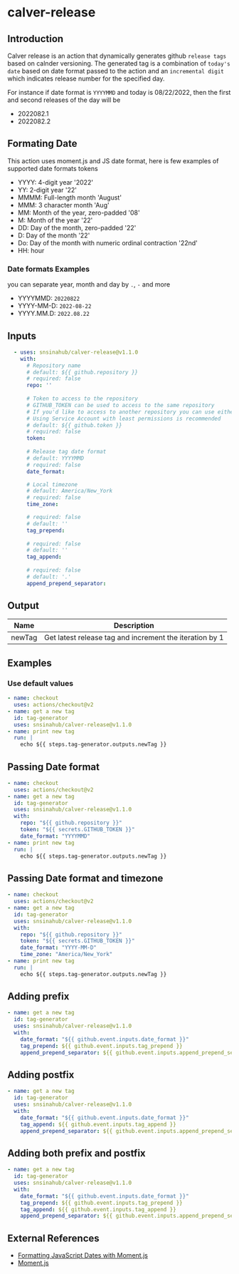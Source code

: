 # calver-release

## Introduction

Calver release is an action that dynamically generates github `release tags` based on calnder versioning. The generated tag is a combination of `today's date` based on date format passed to the action and an `incremental digit` which indicates release number for the specified day.

For instance if date format is `YYYYMMD` and today is 08/22/2022, then the first and second releases of the day will be 
- 2022082.1
- 2022082.2

## Formating Date
This action uses moment.js and JS date format, here is few examples of supported date formats tokens

- YYYY: 4-digit year '2022'
- YY: 2-digit year '22'
- MMMM: Full-length month 'August'
- MMM: 3 character month 'Aug'
- MM: Month of the year, zero-padded '08'
- M: Month of the year '22'
- DD: Day of the month, zero-padded '22'
- D: Day of the month '22'
- Do: Day of the month with numeric ordinal contraction '22nd'
- HH: hour


### Date formats Examples
you can separate year, month and day by `.`, `-` and more 
- YYYYMMD: `20220822`
- YYYY-MM-D: `2022-08-22`
- YYYY.MM.D: `2022.08.22`

## Inputs
```YAML
  - uses: snsinahub/calver-release@v1.1.0
    with: 
      # Repository name 
      # default: ${{ github.repository }}
      # required: false
      repo: ''
    
      # Token to access to the repository
      # GITHUB_TOKEN can be used to access to the same repository
      # If you'd like to access to another repository you can use either PAT(Personal Access Token) Or use a service account
      # Using Service Account with least permissions is recommended 
      # default: ${{ github.token }}
      # required: false
      token:
    
      # Release tag date format 
      # default: YYYYMMD
      # required: false
      date_format:

      # Local timezone 
      # default: America/New_York
      # required: false
      time_zone:   

      # required: false
      # default: ''
      tag_prepend:
    
      # required: false
      # default: ''
      tag_append:
    
      # required: false
      # default: '.'
      append_prepend_separator:    

```

## Output
 | Name | Description |
 | -- | -- |
 | newTag | Get latest release tag and increment the iteration by 1 |


## Examples


### Use default values

```YAML
- name: checkout
  uses: actions/checkout@v2
- name: get a new tag
  id: tag-generator
  uses: snsinahub/calver-release@v1.1.0  
- name: print new tag
  run: |
    echo ${{ steps.tag-generator.outputs.newTag }}
```

## Passing Date format

```YAML
- name: checkout
  uses: actions/checkout@v2
- name: get a new tag
  id: tag-generator
  uses: snsinahub/calver-release@v1.1.0
  with: 
    repo: "${{ github.repository }}"
    token: "${{ secrets.GITHUB_TOKEN }}"
    date_format: "YYYYMMD"
- name: print new tag
  run: |
    echo ${{ steps.tag-generator.outputs.newTag }}
```

## Passing Date format and timezone

```YAML
- name: checkout
  uses: actions/checkout@v2
- name: get a new tag
  id: tag-generator
  uses: snsinahub/calver-release@v1.1.0
  with: 
    repo: "${{ github.repository }}"
    token: "${{ secrets.GITHUB_TOKEN }}"
    date_format: "YYYY-MM-D"
    time_zone: "America/New_York"
- name: print new tag
  run: |
    echo ${{ steps.tag-generator.outputs.newTag }}
```

## Adding prefix
```YAML
- name: get a new tag
  id: tag-generator
  uses: snsinahub/calver-release@v1.1.0
  with: 
    date_format: "${{ github.event.inputs.date_format }}"   
    tag_prepend: ${{ github.event.inputs.tag_prepend }}    
    append_prepend_separator: ${{ github.event.inputs.append_prepend_separator }}
```

## Adding postfix
```YAML
- name: get a new tag
  id: tag-generator
  uses: snsinahub/calver-release@v1.1.0
  with: 
    date_format: "${{ github.event.inputs.date_format }}"   
    tag_append: ${{ github.event.inputs.tag_append }}
    append_prepend_separator: ${{ github.event.inputs.append_prepend_separator }}
```

## Adding both prefix and postfix
```YAML
- name: get a new tag
  id: tag-generator
  uses: snsinahub/calver-release@v1.1.0
  with: 
    date_format: "${{ github.event.inputs.date_format }}"   
    tag_prepend: ${{ github.event.inputs.tag_prepend }}
    tag_append: ${{ github.event.inputs.tag_append }}
    append_prepend_separator: ${{ github.event.inputs.append_prepend_separator }}
```
 

## External References
- [Formatting JavaScript Dates with Moment.js](https://thecodebarbarian.com/formatting-javascript-dates-with-moment-js.html)
- [Moment.js](https://momentjs.com/)